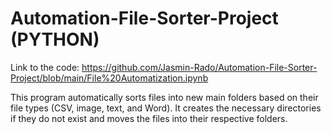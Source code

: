 # Automation-File-Sorter-Project (PYTHON)

Link to the code: https://github.com/Jasmin-Rado/Automation-File-Sorter-Project/blob/main/File%20Automatization.ipynb

This program automatically sorts files into new main folders based on their file types (CSV, image, text, and Word). 
It creates the necessary directories if they do not exist and moves the files into their respective folders.


